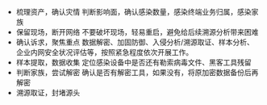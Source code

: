 - 梳理资产，确认灾情
  判断影响面，确认感染数量，感染终端业务归属，感染家族
- 保留现场，断开网络
  不要破坏现场，轻易重启，避免给后续溯源分析带来困难
- 确认诉求，聚焦重点
  数据解密、加固防御、入侵分析/溯源取证、样本分析、企业内网安全状况评估等，按照紧急程度依次开展工作。
- 样本提取，数据收集
  定位感染设备中是否还有勒索病毒文件、黑客工具残留
- 判断家族，尝试解密
  确认是否有解密工具，如果没有，将原加密数据备份后再解密
- 溯源取证，封堵源头